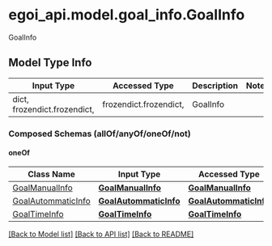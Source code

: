 # egoi_api.model.goal_info.GoalInfo

GoalInfo

## Model Type Info
Input Type | Accessed Type | Description | Notes
------------ | ------------- | ------------- | -------------
dict, frozendict.frozendict,  | frozendict.frozendict,  | GoalInfo | 

### Composed Schemas (allOf/anyOf/oneOf/not)
#### oneOf
Class Name | Input Type | Accessed Type | Description | Notes
------------- | ------------- | ------------- | ------------- | -------------
[GoalManualInfo](GoalManualInfo.md) | [**GoalManualInfo**](GoalManualInfo.md) | [**GoalManualInfo**](GoalManualInfo.md) |  | 
[GoalAutommaticInfo](GoalAutommaticInfo.md) | [**GoalAutommaticInfo**](GoalAutommaticInfo.md) | [**GoalAutommaticInfo**](GoalAutommaticInfo.md) |  | 
[GoalTimeInfo](GoalTimeInfo.md) | [**GoalTimeInfo**](GoalTimeInfo.md) | [**GoalTimeInfo**](GoalTimeInfo.md) |  | 

[[Back to Model list]](../../README.md#documentation-for-models) [[Back to API list]](../../README.md#documentation-for-api-endpoints) [[Back to README]](../../README.md)

